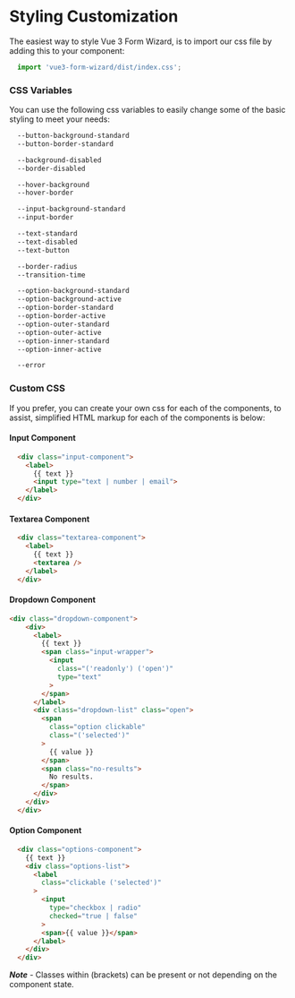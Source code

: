 # Styling Customization
The easiest way to style Vue 3 Form Wizard, is to import our css file by adding this to your component:

```js
  import 'vue3-form-wizard/dist/index.css';
```

### CSS Variables

You can use the following css variables to easily change some of the basic styling to meet your needs:

```css
  --button-background-standard
  --button-border-standard

  --background-disabled
  --border-disabled

  --hover-background
  --hover-border

  --input-background-standard
  --input-border

  --text-standard
  --text-disabled
  --text-button

  --border-radius
  --transition-time

  --option-background-standard
  --option-background-active
  --option-border-standard
  --option-border-active
  --option-outer-standard
  --option-outer-active
  --option-inner-standard
  --option-inner-active

  --error
```

### Custom CSS

If you prefer, you can create your own css for each of the components, to assist, simplified HTML markup for each of the components is below:

#### Input Component
```html
  <div class="input-component">
    <label>
      {{ text }}
      <input type="text | number | email">
    </label>
  </div>
```

#### Textarea Component
```html
  <div class="textarea-component">
    <label>
      {{ text }}
      <textarea />
    </label>
  </div>
```

#### Dropdown Component
```html
<div class="dropdown-component">
    <div>
      <label>
        {{ text }}
        <span class="input-wrapper">
          <input
            class="('readonly') ('open')"
            type="text"
          >
        </span>
      </label>
      <div class="dropdown-list" class="open">
        <span
          class="option clickable"
          class="('selected')"
        >
          {{ value }}
        </span>
        <span class="no-results">
          No results.
        </span>
      </div>
    </div>
  </div>
```

#### Option Component
```html
  <div class="options-component">
    {{ text }}
    <div class="options-list">
      <label
        class="clickable ('selected')"
      >
        <input
          type="checkbox | radio"
          checked="true | false"
        >
        <span>{{ value }}</span>
      </label>
    </div>
  </div>
```

***Note*** - Classes within (brackets) can be present or not depending on the component state.